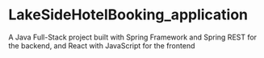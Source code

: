 # LakeSideHotelBooking_application
A Java Full-Stack project built with Spring Framework and Spring REST for the backend, and React with JavaScript for the frontend
